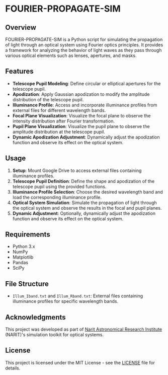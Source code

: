 # FOURIER-PROPAGATE-SIM

## Overview
FOURIER-PROPAGATE-SIM is a Python script for simulating the propagation of light through an optical system using Fourier optics principles. It provides a framework for analyzing the behavior of light waves as they pass through various optical elements such as lenses, apertures, and masks.

## Features
- **Telescope Pupil Modeling**: Define circular or elliptical apertures for the telescope pupil.
- **Apodization**: Apply Gaussian apodization to modify the amplitude distribution of the telescope pupil.
- **Illuminance Profile**: Access and incorporate illuminance profiles from external files for different wavelength bands.
- **Focal Plane Visualization**: Visualize the focal plane to observe the intensity distribution after Fourier transformation.
- **Pupil Plane Visualization**: Visualize the pupil plane to observe the amplitude distribution at the telescope pupil.
- **Dynamic Apodization Adjustment**: Dynamically adjust the apodization function and observe its effect on the optical system.

## Usage
1. **Setup**: Mount Google Drive to access external files containing illuminance profiles.
2. **Telescope Pupil Definition**: Define the shape and apodization of the telescope pupil using the provided functions.
3. **Illuminance Profile Selection**: Choose the desired wavelength band and load the corresponding illuminance profile.
4. **Optical System Simulation**: Simulate the propagation of light through the optical system and observe the results in the focal and pupil planes.
5. **Dynamic Adjustment**: Optionally, dynamically adjust the apodization function and observe its effect on the optical system.

## Requirements
- Python 3.x
- NumPy
- Matplotlib
- Pandas
- SciPy

## File Structure
- `Illum_Iband.txt` and `Illum_Rband.txt`: External files containing illuminance profiles for specific wavelength bands.

## Acknowledgments
This project was developed as part of [Narit Astronomical Research Institute](https://narit.or.th/en/) (NARIT)'s simulation toolkit for optical systems.

## License
This project is licensed under the MIT License - see the [LICENSE](LICENSE) file for details.

